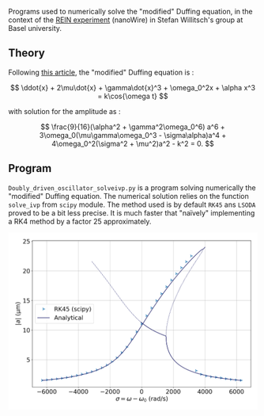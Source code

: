 Programs used to numerically solve the "modified" Duffing equation, in the context of the [REIN experiment](https://journals.aps.org/prl/abstract/10.1103/PhysRevLett.133.223201) (nanoWire) in Stefan Willitsch's group at Basel university.

## Theory

Following [this article](https://journals.aps.org/pra/abstract/10.1103/PhysRevA.82.061402), the "modified" Duffing equation is :

$$
\ddot{x} + 2\mu\dot{x} + \gamma\dot{x}^3 + \omega_0^2x + \alpha x^3 = k\cos{\omega t}
$$

with solution for the amplitude as :

$$
\frac{9}{16}(\alpha^2 + \gamma^2\omega_0^6) a^6 + 3\omega_0(\mu\gamma\omega_0^3 - \sigma\alpha)a^4 + 4\omega_0^2(\sigma^2 + \mu^2)a^2 - k^2 = 0.
$$

## Program

`Doubly_driven_oscillator_solveivp.py` is a program solving numerically the "modified" Duffing equation.
The numerical solution relies on the function `solve_ivp` from `scipy` module. The method used is by default `RK45` ans `LSODA` proved to be a bit less precise. It is much faster that "naïvely" implementing a RK4 method by a factor 25 approximately.

![Amplitude vs. detuning](hilbert_height_250204_REINMAN_RK45_a0241_4_1040.png)
